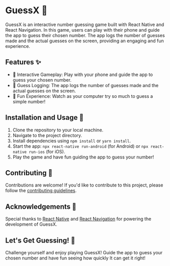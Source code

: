 # GuessX 🎲

GuessX is an interactive number guessing game built with React Native and React Navigation. In this game, users can play with their phone and guide the app to guess their chosen number. The app logs the number of guesses made and the actual guesses on the screen, providing an engaging and fun experience.

## Features ✨

- 📱 Interactive Gameplay: Play with your phone and guide the app to guess your chosen number.
- 📝 Guess Logging: The app logs the number of guesses made and the actual guesses on the screen.
- 🎉 Fun Experience: Watch as  your computer try so much to guess a simple number!

## Installation and Usage 🚀

1. Clone the repository to your local machine.
2. Navigate to the project directory.
3. Install dependencies using `npm install` or `yarn install`.
4. Start the app: `npx react-native run-android` (for Android) or `npx react-native run-ios` (for iOS).
5. Play the game and have fun guiding the app to guess your number!



## Contributing 🤝

Contributions are welcome! If you'd like to contribute to this project, please follow the [contributing guidelines](CONTRIBUTING.md).



## Acknowledgements 🙏

Special thanks to [React Native](https://reactnative.dev/) and [React Navigation](https://reactnavigation.org/) for powering the development of GuessX.

## Let's Get Guessing! 🎲

Challenge yourself and enjoy playing GuessX! Guide the app to guess your chosen number and have fun seeing how quickly It can get it right!
